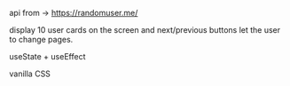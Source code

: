 api from -> https://randomuser.me/

display 10 user cards on the screen and next/previous buttons let the user to change pages.

useState + useEffect 

vanilla CSS
